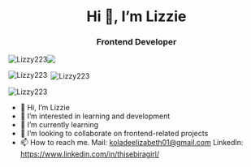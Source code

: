 <h1 align="center">Hi 👋, I’m Lizzie</h1>
<h3 align="center">Frontend Developer </h3>


<p align="center" style="display: flex;"> 
  <img src="https://komarev.com/ghpvc/?username=Lizzy223&label=Profile%20views&color=0e75b6&style=flat" alt="Lizzy223" /> 

  <a href="mailto:koladeelizabeth01@gmail.com" target="_blank">
  <img src="https://img.shields.io/badge/email me-%23D14836.svg?&style=for-the-badge&logo=gmail&logoColor=white" />
</a>&nbsp;&nbsp;
</p>

<p><img align="left" src="https://github-readme-stats.vercel.app/api/top-langs?username=Lizzy223&show_icons=true&locale=en&layout=compact" alt="Lizzy223" /></p>

<p>&nbsp;<img align="center" src="https://github-readme-stats.vercel.app/api?username=Lizzy223&show_icons=true&locale=en" alt="Lizzy223" /></p>

<p><img align="center" src="https://github-readme-streak-stats.herokuapp.com/?user=Lizzy223&" alt="Lizzy223" /></p>


- 👋 Hi, I’m Lizzie
- 👀 I’m interested in learning and development
- 🌱 I’m currently learning
- 💞️ I’m looking to collaborate on frontend-related projects
- 📫 How to reach me. Mail: koladeelizabeth01@gmail.com LinkedIn: https://www.linkedin.com/in/thisebiragirl/





<!---
Lizzy223/Lizzy223 is a ✨ special ✨ repository because its `README.md` (this file) appears on your GitHub profile.
You can click the Preview link to take a look at your changes.
--->
